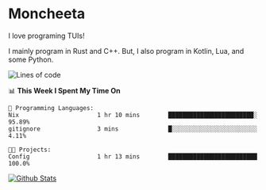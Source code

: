 # Moncheeta

I love programing TUIs!

I mainly program in Rust and C++. But, I also program in Kotlin, Lua, and some Python.

<!--START_SECTION:waka-->
![Lines of code](https://img.shields.io/badge/From%20Hello%20World%20I%27ve%20Written-230%20lines%20of%20code-blue)

📊 **This Week I Spent My Time On** 

```text
💬 Programming Languages: 
Nix                      1 hr 10 mins        ████████████████████████░   95.89% 
gitignore                3 mins              █░░░░░░░░░░░░░░░░░░░░░░░░   4.11%

🐱‍💻 Projects: 
Config                   1 hr 13 mins        █████████████████████████   100.0%

```


<!--END_SECTION:waka-->

[![Github Stats](https://github-readme-stats.vercel.app/api?username=Moncheeta&show_icons=true&hide=stars&include_all_commits=true&theme=dracula)](https://github.com/anuraghazra/github-readme-stats)
